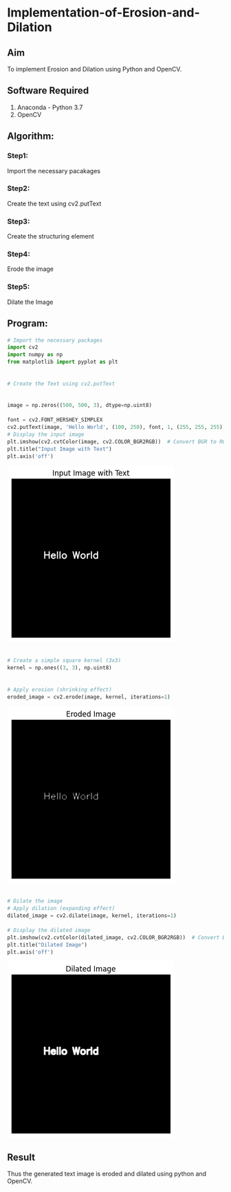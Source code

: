 # Implementation-of-Erosion-and-Dilation
## Aim
To implement Erosion and Dilation using Python and OpenCV.
## Software Required
1. Anaconda - Python 3.7
2. OpenCV
## Algorithm:
### Step1:
Import the necessary pacakages


### Step2:
Create the text using cv2.putText

### Step3:
Create the structuring element

### Step4:
Erode the image

### Step5:
Dilate the Image

 
## Program:

``` Python
# Import the necessary packages
import cv2
import numpy as np
from matplotlib import pyplot as plt


# Create the Text using cv2.putText


image = np.zeros((500, 500, 3), dtype=np.uint8)

font = cv2.FONT_HERSHEY_SIMPLEX
cv2.putText(image, 'Hello World', (100, 250), font, 1, (255, 255, 255), 2, cv2.LINE_AA)
# Display the input image
plt.imshow(cv2.cvtColor(image, cv2.COLOR_BGR2RGB))  # Convert BGR to RGB for displaying
plt.title("Input Image with Text")
plt.axis('off')
```
![alt text](image-2.png)
```python

# Create a simple square kernel (3x3)
kernel = np.ones((3, 3), np.uint8)


# Apply erosion (shrinking effect)
eroded_image = cv2.erode(image, kernel, iterations=1)

```
![alt text](image.png)

```python

# Dilate the image
# Apply dilation (expanding effect)
dilated_image = cv2.dilate(image, kernel, iterations=1)

# Display the dilated image
plt.imshow(cv2.cvtColor(dilated_image, cv2.COLOR_BGR2RGB))  # Convert BGR to RGB
plt.title("Dilated Image")
plt.axis('off')


```
![alt text](image-1.png)


## Result
Thus the generated text image is eroded and dilated using python and OpenCV.

